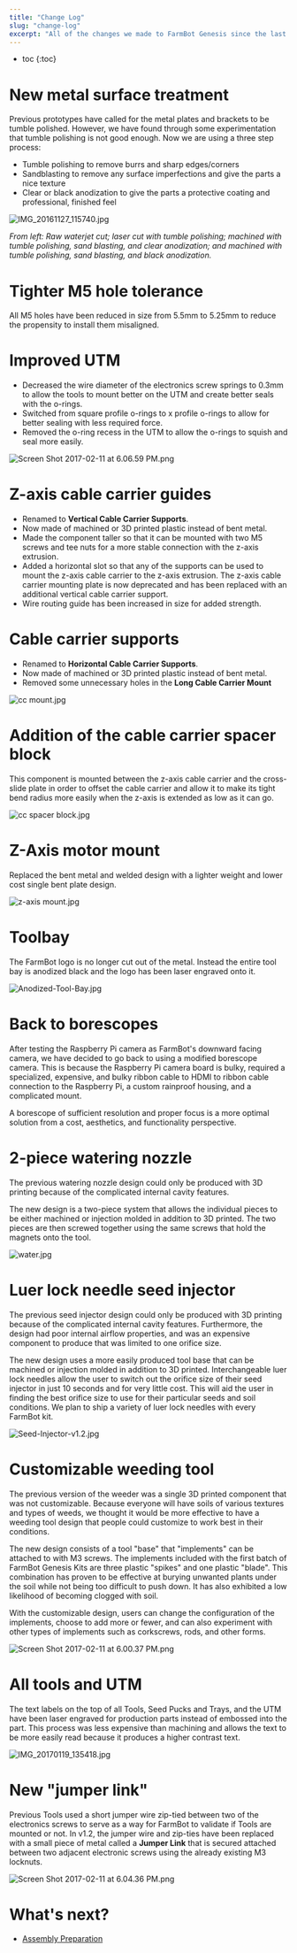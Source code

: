 ```yaml
---
title: "Change Log"
slug: "change-log"
excerpt: "All of the changes we made to FarmBot Genesis since the last version"
---
```


* toc
{:toc}

# New metal surface treatment
Previous prototypes have called for the metal plates and brackets to be tumble polished. However, we have found through some experimentation that tumble polishing is not good enough. Now we are using a three step process:
  * Tumble polishing to remove burrs and sharp edges/corners
  * Sandblasting to remove any surface imperfections and give the parts a nice texture
  * Clear or black anodization to give the parts a protective coating and professional, finished feel

![IMG_20161127_115740.jpg](IMG_20161127_115740.jpg)

_From left: Raw waterjet cut; laser cut with tumble polishing; machined with tumble polishing, sand blasting, and clear anodization; and machined with tumble polishing, sand blasting, and black anodization._

# Tighter M5 hole tolerance
All M5 holes have been reduced in size from 5.5mm to 5.25mm to reduce the propensity to install them misaligned.

# Improved UTM
* Decreased the wire diameter of the electronics screw springs to 0.3mm to allow the tools to mount better on the UTM and create better seals with the o-rings.
* Switched from square profile o-rings to x profile o-rings to allow for better sealing with less required force.
* Removed the o-ring recess in the UTM to allow the o-rings to squish and seal more easily.

![Screen Shot 2017-02-11 at 6.06.59 PM.png](Screen_Shot_2017-02-11_at_6.06.59_PM.png)

# Z-axis cable carrier guides
* Renamed to **Vertical Cable Carrier Supports**.
* Now made of machined or 3D printed plastic instead of bent metal.
* Made the component taller so that it can be mounted with two M5 screws and tee nuts for a more stable connection with the z-axis extrusion.
* Added a horizontal slot so that any of the supports can be used to mount the z-axis cable carrier to the z-axis extrusion. The z-axis cable carrier mounting plate is now deprecated and has been replaced with an additional vertical cable carrier support.
* Wire routing guide has been increased in size for added strength.

# Cable carrier supports
* Renamed to **Horizontal Cable Carrier Supports**.
* Now made of machined or 3D printed plastic instead of bent metal.
* Removed some unnecessary holes in the **Long Cable Carrier Mount**

![cc mount.jpg](cc_mount.jpg)

# Addition of the cable carrier spacer block
This component is mounted between the z-axis cable carrier and the cross-slide plate in order to offset the cable carrier and allow it to make its tight bend radius more easily when the z-axis is extended as low as it can go.

![cc spacer block.jpg](cc_spacer_block.jpg)

# Z-Axis motor mount
Replaced the bent metal and welded design with a lighter weight and lower cost single bent plate design.

![z-axis mount.jpg](z-axis_mount.jpg)

# Toolbay
The FarmBot logo is no longer cut out of the metal. Instead the entire tool bay is anodized black and the logo has been laser engraved onto it.

![Anodized-Tool-Bay.jpg](Anodized-Tool-Bay.jpg)

# Back to borescopes
After testing the Raspberry Pi camera as FarmBot's downward facing camera, we have decided to go back to using a modified borescope camera. This is because the Raspberry Pi camera board is bulky, required a specialized, expensive, and bulky ribbon cable to HDMI to ribbon cable connection to the Raspberry Pi, a custom rainproof housing, and a complicated mount.

A borescope of sufficient resolution and proper focus is a more optimal solution from a cost, aesthetics, and functionality perspective.

# 2-piece watering nozzle
The previous watering nozzle design could only be produced with 3D printing because of the complicated internal cavity features.

The new design is a two-piece system that allows the individual pieces to be either machined or injection molded in addition to 3D printed. The two pieces are then screwed together using the same screws that hold the magnets onto the tool.

![water.jpg](water.jpg)

# Luer lock needle seed injector
The previous seed injector design could only be produced with 3D printing because of the complicated internal cavity features. Furthermore, the design had poor internal airflow properties, and was an expensive component to produce that was limited to one orifice size.

The new design uses a more easily produced tool base that can be machined or injection molded in addition to 3D printed. Interchangeable luer lock needles allow the user to switch out the orifice size of their seed injector in just 10 seconds and for very little cost. This will aid the user in finding the best orifice size to use for their particular seeds and soil conditions. We plan to ship a variety of luer lock needles with every FarmBot kit.

![Seed-Injector-v1.2.jpg](Seed-Injector-v1.2.jpg)

# Customizable weeding tool
The previous version of the weeder was a single 3D printed component that was not customizable. Because everyone will have soils of various textures and types of weeds, we thought it would be more effective to have a weeding tool design that people could customize to work best in their conditions.

The new design consists of a tool "base" that "implements" can be attached to with M3 screws. The implements included with the first batch of FarmBot Genesis Kits are three plastic "spikes" and one plastic "blade". This combination has proven to be effective at burying unwanted plants under the soil while not being too difficult to push down. It has also exhibited a low likelihood of becoming clogged with soil.

With the customizable design, users can change the configuration of the implements, choose to add more or fewer, and can also experiment with other types of implements such as corkscrews, rods, and other forms.

![Screen Shot 2017-02-11 at 6.00.37 PM.png](Screen_Shot_2017-02-11_at_6.00.37_PM.png)

# All tools and UTM
The text labels on the top of all Tools, Seed Pucks and Trays, and the UTM have been laser engraved for production parts instead of embossed into the part. This process was less expensive than machining and allows the text to be more easily read because it produces a higher contrast text.

![IMG_20170119_135418.jpg](IMG_20170119_135418.jpg)

# New "jumper link"
Previous Tools used a short jumper wire zip-tied between two of the electronics screws to serve as a way for FarmBot to validate if Tools are mounted or not. In v1.2, the jumper wire and zip-ties have been replaced with a small piece of metal called a **Jumper Link** that is secured attached between two adjacent electronic screws using the already existing M3 locknuts.

![Screen Shot 2017-02-11 at 6.04.36 PM.png](Screen_Shot_2017-02-11_at_6.04.36_PM.png)


# What's next?

 * [Assembly Preparation](../intro/assembly-preparation.md)
